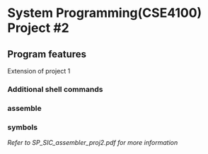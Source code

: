 # System Programming(CSE4100) Project #2

## Program features
Extension of project 1

### Additional shell commands

### assemble

### symbols

_Refer to SP_SIC_assembler_proj2.pdf for more information_
